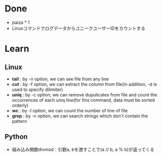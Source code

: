# Done
- paiza * 1
- LinuxコマンドでログデータからユニークユーザーIDをカウントする

# Learn
## Linux
- **tail** : by -n option, we can see file from any line
- **cut** : by -f option, we can extract the column from file(in addition, -d is used to specify dilimiter)
- **uniq** : by -c option, we can remove dupulicates from file and count the occurrences of each uniq line(for this command, data must be sorted orderly)
- **wc** : by -l option, we can count the number of line of file
- **grep** : by -v option, we can search strings which don't contain the pattern
## Python
- 組み込み関数divmod：引数a, bを渡すことで(a // b, a % b)が返ってくる
